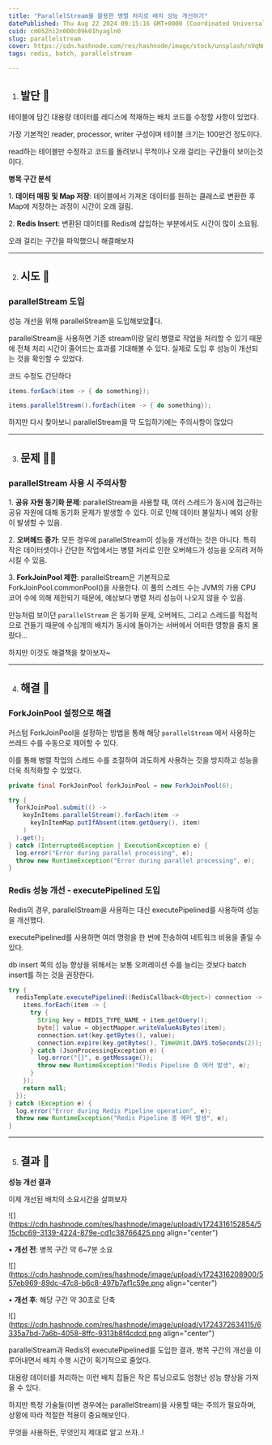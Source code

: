 ```yaml
---
title: "ParallelStream을 활용한 병렬 처리로 배치 성능 개선하기"
datePublished: Thu Aug 22 2024 09:15:16 GMT+0000 (Coordinated Universal Time)
cuid: cm052hi2n000c09k01hyagln0
slug: parallelstream
cover: https://cdn.hashnode.com/res/hashnode/image/stock/unsplash/nVqNmnAWz3A/upload/ed0307db8ba5cf243a9fc3890287d2a5.jpeg
tags: redis, batch, parallelstream

---
```


1. ## 발단 👣
    

테이블에 담긴 대용량 데이터를 레디스에 적재하는 배치 코드를 수정할 사항이 있었다.

가장 기본적인 reader, processor, writer 구성이며 테이블 크기는 100만건 정도이다.

read하는 테이블만 수정하고 코드를 돌려보니 무척이나 오래 걸리는 구간들이 보이는것이다.

**병목 구간 분석**

1\. **데이터 매핑 및 Map 저장**: 테이블에서 가져온 데이터를 원하는 클래스로 변환한 후 Map에 저장하는 과정이 시간이 오래 걸림.

2\. **Redis Insert**: 변환된 데이터를 Redis에 삽입하는 부분에서도 시간이 많이 소요됨.

오래 걸리는 구간을 파악했으니 해결해보자

---

2. ## 시도 🤔
    

### **parallelStream 도입**

성능 개선을 위해 parallelStream을 도입해보았다.

parallelStream을 사용하면 기존 stream이랑 달리 병렬로 작업을 처리할 수 있기 때문에 전체 처리 시간이 줄어드는 효과를 기대해볼 수 있다. 실제로 도입 후 성능이 개선되는 것을 확인할 수 있었다.

코드 수정도 간단하다

```java
items.forEach(item -> { do something});

items.parallelStream().forEach(item -> { do something});
```

하지만 다시 찾아보니 parallelStream을 막 도입하기에는 주의사항이 많았다

---

3. ## 문제 😵‍💫
    

### **parallelStream 사용 시 주의사항**

1\. **공유 자원 동기화 문제**: parallelStream을 사용할 때, 여러 스레드가 동시에 접근하는 공유 자원에 대해 동기화 문제가 발생할 수 있다. 이로 인해 데이터 불일치나 예외 상황이 발생할 수 있음.

2\. **오버헤드 증가**: 모든 경우에 parallelStream이 성능을 개선하는 것은 아니다. 특히 작은 데이터셋이나 간단한 작업에서는 병렬 처리로 인한 오버헤드가 성능을 오히려 저하시킬 수 있음.

3\. **ForkJoinPool 제한**: parallelStream은 기본적으로 ForkJoinPool.commonPool()을 사용한다. 이 풀의 스레드 수는 JVM의 가용 CPU 코어 수에 의해 제한되기 때문에, 예상보다 병렬 처리 성능이 나오지 않을 수 있음.

만능처럼 보이던 `parallelStream` 은 동기화 문제, 오버헤드, 그리고 스레드를 직접적으로 건들기 때문에 수십개의 배치가 동시에 돌아가는 서버에서 어떠한 영향을 줄지 몰랐다...

하지만 이것도 해결책을 찾아보자~

---

4. ## 해결 🤩
    

### **ForkJoinPool 설정으로 해결**

커스텀 ForkJoinPool을 설정하는 방법을 통해 해당 `parallelStream` 에서 사용하는 쓰레드 수를 수동으로 제어할 수 있다.

이를 통해 병렬 작업의 스레드 수를 조절하여 과도하게 사용하는 것을 방지하고 성능을 더욱 최적화할 수 있었다.

```java
private final ForkJoinPool forkJoinPool = new ForkJoinPool(6);

try {
  forkJoinPool.submit(() ->
    keyInItems.parallelStream().forEach(item ->
      keyInItemMap.putIfAbsent(item.getQuery(), item)
    )
  ).get();
} catch (InterruptedException | ExecutionException e) {
  log.error("Error during parallel processing", e);
  throw new RuntimeException("Error during parallel processing", e);
}
```

### **Redis 성능 개선 - executePipelined 도입**

Redis의 경우, parallelStream을 사용하는 대신 executePipelined를 사용하여 성능을 개선했다.

executePipelined를 사용하면 여러 명령을 한 번에 전송하여 네트워크 비용을 줄일 수 있다.

db insert 쪽의 성능 향상을 위해서는 보통 오퍼레이션 수를 늘리는 것보다 batch insert를 하는 것을 권장한다.

```java
try {
  redisTemplate.executePipelined((RedisCallback<Object>) connection -> {
    items.forEach(item -> {
      try {
        String key = REDIS_TYPE_NAME + item.getQuery();
        byte[] value = objectMapper.writeValueAsBytes(item);
        connection.set(key.getBytes(), value);
        connection.expire(key.getBytes(), TimeUnit.DAYS.toSeconds(2));
      } catch (JsonProcessingException e) {
        log.error("{}", e.getMessage());
        throw new RuntimeException("Redis Pipeline 중 에러 발생", e);
      }
    });
    return null;
  });
} catch (Exception e) {
  log.error("Error during Redis Pipeline operation", e);
  throw new RuntimeException("Redis Pipeline 중 에러 발생", e);
}
```

---

5. ## 결과 🤝
    

**성능 개선 결과**

이제 개선된 배치의 소요시간을 살펴보자

![](https://cdn.hashnode.com/res/hashnode/image/upload/v1724316152854/515cbc69-3139-4224-879e-cd1c38766425.png align="center")

• **개선 전**: 병목 구간 약 6~7분 소요

![](https://cdn.hashnode.com/res/hashnode/image/upload/v1724316208900/557eb969-89dc-47c8-b6c8-497b7af1c59e.png align="center")

• **개선 후**: 해당 구간 약 30초로 단축

![](https://cdn.hashnode.com/res/hashnode/image/upload/v1724372634115/6335a7bd-7a6b-4058-8ffc-9313b8f4cdcd.png align="center")

parallelStream과 Redis의 executePipelined를 도입한 결과, 병목 구간의 개선을 이루어내면서 배치 수행 시간이 획기적으로 줄었다.

대용량 데이터를 처리하는 이런 배치 잡들은 작은 튜닝으로도 엄청난 성능 향상을 가져올 수 있다.

하지만 특정 기술들(이번 경우에는 parallelStream)을 사용할 때는 주의가 필요하며, 상황에 따라 적절한 적용이 중요해보인다.

무엇을 사용하든, 무엇인지 제대로 알고 쓰자..!